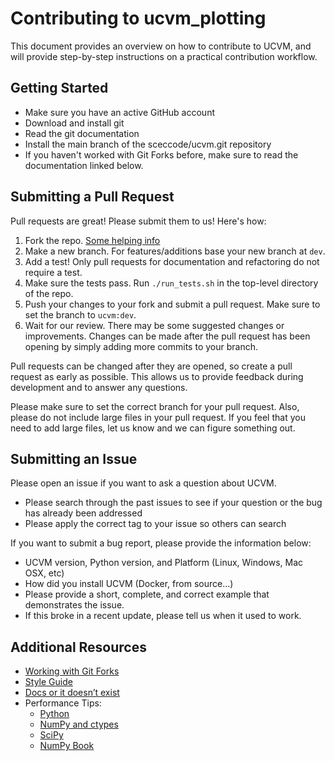 # Contributing to ucvm_plotting

This document provides an overview on how to contribute to UCVM, and will provide step-by-step instructions on a practical contribution workflow.

## Getting Started

* Make sure you have an active GitHub account
* Download and install git
* Read the git documentation
* Install the main branch of the sceccode/ucvm.git repository
* If you haven't worked with Git Forks before, make sure to read the documentation linked below.

## Submitting a Pull Request

Pull requests are great! Please submit them to us! Here's how:

1. Fork the repo. [Some helping info](https://help.github.com/en/github/collaborating-with-issues-and-pull-requests/working-with-forks)
2. Make a new branch. For features/additions base your new branch at `dev`.
3. Add a test! Only pull requests for documentation and refactoring do not require a test.
4. Make sure the tests pass. Run `./run_tests.sh` in the top-level directory of the repo.
5. Push your changes to your fork and submit a pull request. Make sure to set the branch to `ucvm:dev`.
6. Wait for our review. There may be some suggested changes or improvements. Changes can be made after
the pull request has been opening by simply adding more commits to your branch.

Pull requests can be changed after they are opened, so create a pull request as early as possible.
This allows us to provide feedback during development and to answer any questions.

Please make sure to set the correct branch for your pull request. Also, please do not include large files in your pull request.
If you feel that you need to add large files, let us know and we can figure something out.

## Submitting an Issue

Please open an issue if you want to ask a question about UCVM.

* Please search through the past issues to see if your question or the bug has already been addressed
* Please apply the correct tag to your issue so others can search

If you want to submit a bug report, please provide the information below:
* UCVM version, Python version, and Platform (Linux, Windows, Mac OSX, etc)
* How did you install UCVM (Docker, from source...)
* Please provide a short, complete, and correct example that demonstrates the issue.
* If this broke in a recent update, please tell us when it used to work.

## Additional Resources
* [Working with Git Forks](https://help.github.com/en/github/collaborating-with-issues-and-pull-requests/working-with-forks)
* [Style Guide](http://google.github.io/styleguide/pyguide.html)
* [Docs or it doesn’t exist](https://lukeplant.me.uk/blog/posts/docs-or-it-doesnt-exist/)
* Performance Tips:
  * [Python](https://wiki.python.org/moin/PythonSpeed/PerformanceTips)
  * [NumPy and ctypes](https://scipy-cookbook.readthedocs.io/)
  * [SciPy](https://www.scipy.org/docs.html)
  * [NumPy Book](http://csc.ucdavis.edu/~chaos/courses/nlp/Software/NumPyBook.pdf)

